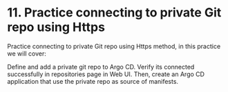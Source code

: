 # 11. Practice connecting to private Git repo using Https

Practice connecting to private Git repo using Https method, in this practice we will cover:  

Define and add a private git repo to Argo CD.
Verify its connected successfully in repositories page in Web UI.
Then, create an Argo CD application that use the private repo as source of manifests.  